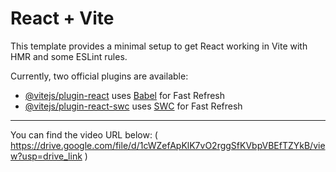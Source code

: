 # React + Vite

This template provides a minimal setup to get React working in Vite with HMR and some ESLint rules.

Currently, two official plugins are available:

- [@vitejs/plugin-react](https://github.com/vitejs/vite-plugin-react/blob/main/packages/plugin-react/README.md) uses [Babel](https://babeljs.io/) for Fast Refresh
- [@vitejs/plugin-react-swc](https://github.com/vitejs/vite-plugin-react-swc) uses [SWC](https://swc.rs/) for Fast Refresh
--------------------------------------------------------------------------------------------------------------------------------------------------------------------------------------------------

You can find the video URL below:
( https://drive.google.com/file/d/1cWZefApKlK7vO2rggSfKVbpVBEfTZYkB/view?usp=drive_link )
